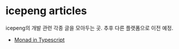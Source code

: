 # icepeng articles

icepeng의 개발 관련 각종 글을 모아두는 곳. 추후 다른 플랫폼으로 이전 예정.

* [Monad in Typescript](https://github.com/icepeng/articles/blob/master/monad-in-typescript.md)